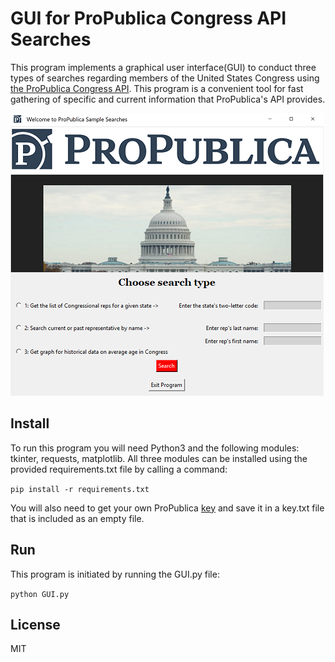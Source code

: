 # GUI for ProPublica Congress API Searches #

This program implements a graphical user interface(GUI) to conduct three types of searches regarding members of the United States Congress using [the ProPublica Congress API](https://www.propublica.org/datastore/api/propublica-congress-api). 
This program is a convenient tool for fast gathering of specific and current information that ProPublica's API provides.

  ![GUI image](GUI_run_image.png)

## Install ##
To run this program you will need Python3 and the following modules: tkinter, requests, matplotlib. All three modules can be installed using the provided requirements.txt file by calling a command:

`pip install -r requirements.txt`

You will also need to get your own ProPublica [key](https://www.propublica.org/datastore/api/propublica-congress-api) and save it in a key.txt file that is included as an empty file.

## Run ##
This program is initiated by running the GUI.py file:

`python GUI.py`

## License ##
MIT
